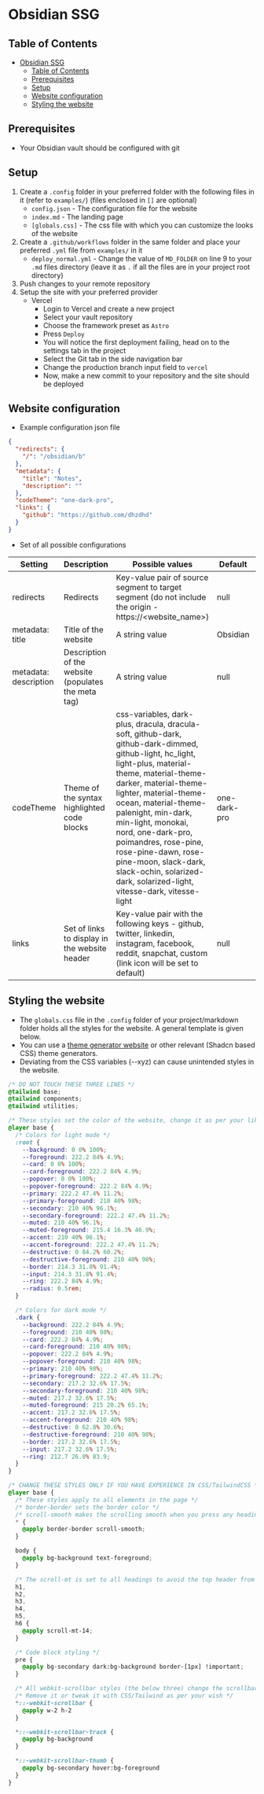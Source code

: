 # Obsidian SSG

## Table of Contents

- [Obsidian SSG](#obsidian-ssg)
  - [Table of Contents](#table-of-contents)
  - [Prerequisites](#prerequisites)
  - [Setup](#setup)
  - [Website configuration](#website-configuration)
  - [Styling the website](#styling-the-website)


## Prerequisites

- Your Obsidian vault should be configured with git

## Setup

1. Create a `.config` folder in your preferred folder with the following files in it (refer to `examples/`) (files enclosed in `[]` are optional)
    - `config.json` - The configuration file for the website
    - `index.md` - The landing page
    - `[globals.css]` - The css file with which you can customize the looks of the website
2. Create a `.github/workflows` folder in the same folder and place your preferred `.yml` file from `examples/` in it
    - `deploy_normal.yml` - Change the value of `MD_FOLDER` on line 9 to your `.md` files directory (leave it as `.` if all the files are in your project root directory)
3. Push changes to your remote repository
4. Setup the site with your preferred provider
    - Vercel
      - Login to Vercel and create a new project
      - Select your vault repository
      - Choose the framework preset as `Astro`
      - Press `Deploy`
      - You will notice the first deployment failing, head on to the settings tab in the project
      - Select the Git tab in the side navigation bar
      - Change the production branch input field to `vercel`
      - Now, make a new commit to your repository and the site should be deployed

## Website configuration

- Example configuration json file

```json
{
  "redirects": {
    "/": "/obsidian/b"
  },
  "metadata": {
    "title": "Notes",
    "description": ""
  },
  "codeTheme": "one-dark-pro",
  "links": {
    "github": "https://github.com/dhzdhd"
  }
}
```

- Set of all possible configurations

| Setting               | Description                                         | Possible values                                                                                                                                                                                                                                                                                                                                                                                                                     | Default      | Optional           |
| --------------------- | --------------------------------------------------- | ----------------------------------------------------------------------------------------------------------------------------------------------------------------------------------------------------------------------------------------------------------------------------------------------------------------------------------------------------------------------------------------------------------------------------------- | ------------ | ------------------ |
| redirects             | Redirects                                           | Key-value pair of source segment to target segment (do not include the origin - https://<website_name>)                                                                                                                                                                                                                                                                                                                             | null         | :white_check_mark: |
| metadata: title       | Title of the website                                | A string value                                                                                                                                                                                                                                                                                                                                                                                                                      | Obsidian     | :white_check_mark: |
| metadata: description | Description of the website (populates the meta tag) | A string value                                                                                                                                                                                                                                                                                                                                                                                                                      | null         | :white_check_mark: |
| codeTheme             | Theme of the syntax highlighted code blocks         | css-variables, dark-plus, dracula, dracula-soft, github-dark, github-dark-dimmed, github-light, hc_light, light-plus, material-theme, material-theme-darker, material-theme-lighter, material-theme-ocean, material-theme-palenight, min-dark, min-light, monokai, nord, one-dark-pro, poimandres, rose-pine, rose-pine-dawn, rose-pine-moon, slack-dark, slack-ochin, solarized-dark, solarized-light, vitesse-dark, vitesse-light | one-dark-pro | :white_check_mark: |
| links                 | Set of links to display in the website header       | Key-value pair with the following keys - github, twitter, linkedin, instagram, facebook, reddit, snapchat, custom (link icon will be set to default)                                                                                                                                                                                                                                                                                | null         | :white_check_mark: |


## Styling the website

- The `globals.css` file in the `.config` folder of your project/markdown folder holds all the styles for the website. A general template is given below.
- You can use a [theme generator website](https://gradient.page/tools/shadcn-ui-theme-generator) or other relevant (Shadcn based CSS) theme generators.
- Deviating from the CSS variables (--xyz) can cause unintended styles in the website.

```css
/* DO NOT TOUCH THESE THREE LINES */
@tailwind base;
@tailwind components;
@tailwind utilities;

/* These styles set the color of the website, change it as per your liking */
@layer base {
  /* Colors for light mode */
  :root {
    --background: 0 0% 100%;
    --foreground: 222.2 84% 4.9%;
    --card: 0 0% 100%;
    --card-foreground: 222.2 84% 4.9%;
    --popover: 0 0% 100%;
    --popover-foreground: 222.2 84% 4.9%;
    --primary: 222.2 47.4% 11.2%;
    --primary-foreground: 210 40% 98%;
    --secondary: 210 40% 96.1%;
    --secondary-foreground: 222.2 47.4% 11.2%;
    --muted: 210 40% 96.1%;
    --muted-foreground: 215.4 16.3% 46.9%;
    --accent: 210 40% 96.1%;
    --accent-foreground: 222.2 47.4% 11.2%;
    --destructive: 0 84.2% 60.2%;
    --destructive-foreground: 210 40% 98%;
    --border: 214.3 31.8% 91.4%;
    --input: 214.3 31.8% 91.4%;
    --ring: 222.2 84% 4.9%;
    --radius: 0.5rem;
  }

  /* Colors for dark mode */
  .dark {
    --background: 222.2 84% 4.9%;
    --foreground: 210 40% 98%;
    --card: 222.2 84% 4.9%;
    --card-foreground: 210 40% 98%;
    --popover: 222.2 84% 4.9%;
    --popover-foreground: 210 40% 98%;
    --primary: 210 40% 98%;
    --primary-foreground: 222.2 47.4% 11.2%;
    --secondary: 217.2 32.6% 17.5%;
    --secondary-foreground: 210 40% 98%;
    --muted: 217.2 32.6% 17.5%;
    --muted-foreground: 215 20.2% 65.1%;
    --accent: 217.2 32.6% 17.5%;
    --accent-foreground: 210 40% 98%;
    --destructive: 0 62.8% 30.6%;
    --destructive-foreground: 210 40% 98%;
    --border: 217.2 32.6% 17.5%;
    --input: 217.2 32.6% 17.5%;
    --ring: 212.7 26.8% 83.9;
  }
}

/* CHANGE THESE STYLES ONLY IF YOU HAVE EXPERIENCE IN CSS/TailwindCSS */
@layer base {
  /* These styles apply to all elements in the page */
  /* border-border sets the border color */
  /* scroll-smooth makes the scrolling smooth when you press any heading in the table of contents */
  * {
    @apply border-border scroll-smooth;
  }

  body {
    @apply bg-background text-foreground;
  }

  /* The scroll-mt is set to all headings to avoid the top header from covering the heading */
  h1,
  h2,
  h3,
  h4,
  h5,
  h6 {
    @apply scroll-mt-14;
  }

  /* Code block styling */
  pre {
    @apply bg-secondary dark:bg-background border-[1px] !important;
  }

  /* All webkit-scrollbar styles (the below three) change the scrollbar style of the page */
  /* Remove it or tweak it with CSS/Tailwind as per your wish */
  *::-webkit-scrollbar {
    @apply w-2 h-2
  }

  *::-webkit-scrollbar-track {
    @apply bg-background
  }

  *::-webkit-scrollbar-thumb {
    @apply bg-secondary hover:bg-foreground
  }
}
```
